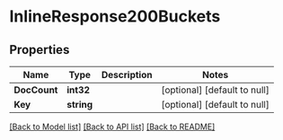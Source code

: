 # InlineResponse200Buckets

## Properties
Name | Type | Description | Notes
------------ | ------------- | ------------- | -------------
**DocCount** | **int32** |  | [optional] [default to null]
**Key** | **string** |  | [optional] [default to null]

[[Back to Model list]](../README.md#documentation-for-models) [[Back to API list]](../README.md#documentation-for-api-endpoints) [[Back to README]](../README.md)

